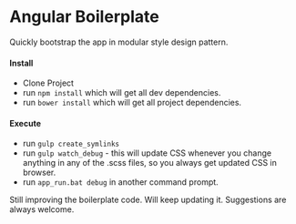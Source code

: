# Angular Boilerplate
Quickly bootstrap the app in modular style design pattern.


#### Install
* Clone Project
* run ```npm install``` which will get all dev dependencies.
* run ```bower install``` which will get all project dependencies.

#### Execute
* run ```gulp create_symlinks```
* run ```gulp watch_debug``` - this will update CSS whenever you change anything in any of the .scss files, so you always get updated CSS in browser.
* run ```app_run.bat debug``` in another command prompt.

Still improving the boilerplate code. Will keep updating it.
Suggestions are always welcome.
